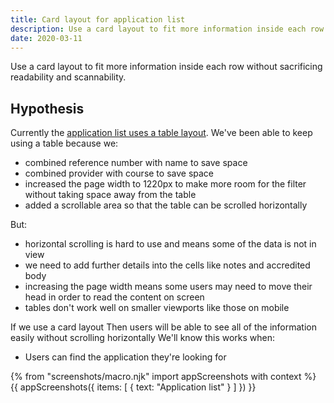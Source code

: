 ```yaml
---
title: Card layout for application list
description: Use a card layout to fit more information inside each row without sacrificing readability and scannability.
date: 2020-03-11
---
```


Use a card layout to fit more information inside each row without sacrificing readability and scannability.

## Hypothesis

Currently the [application list uses a table layout](/manage-teacher-training-applications/filtering-applications#application-list). We've been able to keep using a table because we:

- combined reference number with name to save space
- combined provider with course to save space
- increased the page width to 1220px to make more room for the filter without taking space away from the table
- added a scrollable area so that the table can be scrolled horizontally

But:

- horizontal scrolling is hard to use and means some of the data is not in view
- we need to add further details into the cells like notes and accredited body
- increasing the page width means some users may need to move their head in order to read the content on screen
- tables don't work well on smaller viewports like those on mobile

If we use a card layout
Then users will be able to see all of the information easily without scrolling horizontally
We'll know this works when:

- Users can find the application they're looking for

{% from "screenshots/macro.njk" import appScreenshots with context %}
{{ appScreenshots({
  items: [
    {
      text: "Application list"
    }
  ]
}) }}
